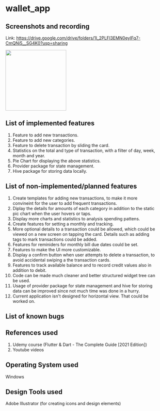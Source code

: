 # wallet_app

## Screenshots and recording
Link: https://drive.google.com/drive/folders/1I_2PLFI3EMN0eyIFq7-CmQNi5__SG4K0?usp=sharing

<img src="https://drive.google.com/uc?export=view&id=1Iaht8dxuPtrmZxCldDy3Yd4rpwhtfP7q" width="200" />


## List of implemented features
1. Feature to add new transactions. 
2. Feature to add new categories. 
3. Feature to delete transaction by sliding the card. 
4. Statistics on the total and type of transaction, with a filter of day, week, month and year.
5. Pie Chart for displaying the above statistics. 
6. Provider package for state management.
7. Hive package for storing data locally.

## List of non-implemented/planned features
1. Create templates for adding new transactions, to make it more convineint for the user to add frequent transactions. 
2. Diplay the details for amounts of each category in addition to the static pic chart when the user hovers or taps.
3. Display more charts and statistics to analysis spending pattens.
4. Create features for setting a monthly and tracking.
5. More optional details to a transaction could be allowed, which could be viewed on a new screen on tapping the card. Details such as adding tags to mark transactions could be added.
6. Features for reminiders for monthly bill due dates could be set.
7. Features to make the UI more customizable.
8. Display a confirm button when user attempts to delete a transaction, to avoid accidental swiping a the transaction cards.
9. Features to track available balance and to record credit values also in addition to debit.
10. Code can be made much cleaner and better structured widget tree can be used.
11. Usage of provider package for state management and hive for storing data can be improved since not much time was done in a hurry.
12. Current application isn't designed for horizontal view. That could be worked on.

## List of known bugs

## References used
1. Udemy course (Flutter & Dart - The Complete Guide [2021 Edition])
2. Youtube videos

## Operating System used
Windows

## Design Tools used
Adobe Illustrator (for creating icons and design elements)
